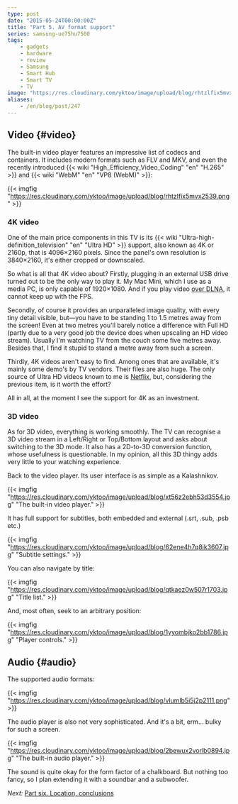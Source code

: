 ```yaml
---
type: post
date: "2015-05-24T00:00:00Z"
title: "Part 5. AV format support"
series: samsung-ue75hu7500
tags:
    - gadgets
    - hardware
    - review
    - Samsung
    - Smart Hub
    - Smart TV
    - TV
image: "https://res.cloudinary.com/yktoo/image/upload/blog/rhtzlfix5mvx2539.png"
aliases:
    - /en/blog/post/247
---
```


## Video {#video}

The built-in video player features an impressive list of codecs and containers. It includes modern formats such as FLV and MKV, and even the recently introduced {{< wiki "High_Efficiency_Video_Coding" "en" "H.265" >}} and {{< wiki "WebM" "en" "VP8 (WebM)" >}}:

{{< imgfig "https://res.cloudinary.com/yktoo/image/upload/blog/rhtzlfix5mvx2539.png" >}}

<!--more-->

### 4K video

One of the main price components in this TV is its {{< wiki "Ultra-high-definition_television" "en" "Ultra HD" >}} support, also known as 4K or 2160p, that is 4096×2160 pixels. Since the panel's own resolution is 3840×2160, it's either cropped or downscaled.

So what is all that 4K video about? Firstly, plugging in an external USB drive turned out to be the only way to play it. My Mac Mini, which I use as a media PC, is only capable of 1920×1080. And if you play video [over DLNA](0246), it cannot keep up with the FPS.

Secondly, of course it provides an unparalleled image quality, with every tiny detail visible, but—you have to be standing 1 to 1.5 metres away from the screen! Even at two metres you'll barely notice a difference with Full HD (partly due to a very good job the device does when upscaling an HD video stream). Usually I'm watching TV from the couch some five metres away. Besides that, I find it stupid to stand a metre away from such a screen.

Thirdly, 4K videos aren't easy to find. Among ones that are available, it's mainly some demo's by TV vendors. Their files are also huge. The only source of Ultra HD videos known to me is [Netflix](https://help.netflix.com/en/node/13444), but, considering the previous item, is it worth the effort?

All in all, at the moment I see the support for 4K as an investment.

### 3D video

As for 3D video, everything is working smoothly. The TV can recognise a 3D video stream in a Left/Right or Top/Bottom layout and asks about switching to the 3D mode. It also has a 2D-to-3D conversion function, whose usefulness is questionable. In my opinion, all this 3D thingy adds very little to your watching experience.

Back to the video player. Its user interface is as simple as a Kalashnikov.

{{< imgfig "https://res.cloudinary.com/yktoo/image/upload/blog/xt56z2ebh53d3554.jpg" "The built-in video player." >}}

It has full support for subtitles, both embedded and external (.srt, .sub, .psb etc.)

{{< imgfig "https://res.cloudinary.com/yktoo/image/upload/blog/62ene4h7q8ik3607.jpg" "Subtitle settings." >}}

You can also navigate by title:

{{< imgfig "https://res.cloudinary.com/yktoo/image/upload/blog/qtkaez0w507r1703.jpg" "Title list." >}}

And, most often, seek to an arbitrary position:

{{< imgfig "https://res.cloudinary.com/yktoo/image/upload/blog/1yyombjko2bb1786.jpg" "Player controls." >}}

## Audio {#audio}

The supported audio formats:

{{< imgfig "https://res.cloudinary.com/yktoo/image/upload/blog/vlumlb5i5j2p2111.png" >}}

The audio player is also not very sophisticated. And it's a bit, erm… bulky for such a screen.

{{< imgfig "https://res.cloudinary.com/yktoo/image/upload/blog/2bewux2vorlb0894.jpg" "The built-in audio player." >}}

The sound is quite okay for the form factor of a chalkboard. But nothing too fancy, so I plan extending it with a soundbar and a subwoofer.

*Next:* [Part six. Location, conclusions](0248)
